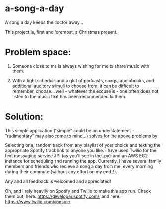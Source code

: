 # a-song-a-day
A song a day keeps the doctor away... 

This project is, first and foremost, a Christmas present.

# Problem space: 

1) Someone close to me is always wishing for me to share music with them.

2) With a tight schedule and a glut of podcasts, songs, audiobooks, and additional auditory stimuli to choose from,
   it can be difficult to remember, choose... 
   well - whatever the excuse is - one often does not listen to the music that has been reccomended to them.

# Solution:

This simple application ("simple" could be an understatement - "rudimentary" may also come to mind...) solves for the above problems by:

Selecting one, random track from any playlist of your choice and texting the appropriate Spotify track link to anyone you like.
I have used Twilio for the text messaging service API (as you'll see in the .py), and an AWS EC2 instance for scheduling and running the app.
Currently, I have several family members and friends who recieve a song a day from me, every morning during their commute (without any effort on my end..!).

Any and all feedback is welcomed and appreciated!

Oh, and I rely heavily on Spotify and Twilio to make this app run. Check them out, here: https://developer.spotify.com/, and here: https://www.twilio.com/console.
